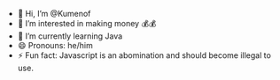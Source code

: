 - 👋 Hi, I’m @Kumenof
- 👀 I’m interested in making money 💰💰
- 🌱 I’m currently learning Java
- 😄 Pronouns: he/him
- ⚡ Fun fact: Javascript is an abomination and should become illegal to use.

<!---
Kumenof/Kumenof is a ✨ special ✨ repository because its `README.md` (this file) appears on your GitHub profile.
You can click the Preview link to take a look at your changes.
--->
